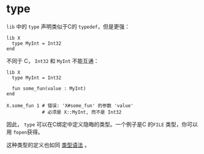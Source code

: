 # type

`lib` 中的 `type` 声明类似于C的 `typedef`，但是更强：

```crystal
lib X
  type MyInt = Int32
end
```

不同于 C， `Int32` 和 `MyInt` 不能互通：

```crystal
lib X
  type MyInt = Int32

  fun some_fun(value : MyInt)
end

X.some_fun 1 # 错误: 'X#some_fun' 的参数 'value'  
             # 必须是 X::MyInt, 而不是 Int32
```

因此， `type` 可以在C绑定中定义隐晦的类型。一个例子是C 的`FILE` 类型，你可以用 `fopen`获得。

这种类型的定义也如同 [类型语法](../type_grammar.html) 。

